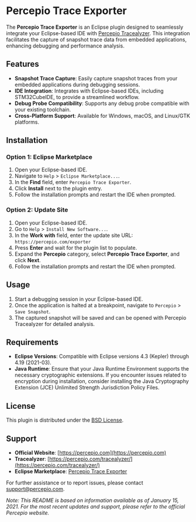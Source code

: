 
# Percepio Trace Exporter

The **Percepio Trace Exporter** is an Eclipse plugin designed to seamlessly integrate your Eclipse-based IDE with [Percepio Tracealyzer](https://percepio.com/tracealyzer/). This integration facilitates the capture of snapshot trace data from embedded applications, enhancing debugging and performance analysis.

## Features

- **Snapshot Trace Capture**: Easily capture snapshot traces from your embedded applications during debugging sessions.
- **IDE Integration**: Integrates with Eclipse-based IDEs, including STM32CubeIDE, to provide a streamlined workflow.
- **Debug Probe Compatibility**: Supports any debug probe compatible with your existing toolchain.
- **Cross-Platform Support**: Available for Windows, macOS, and Linux/GTK platforms.

## Installation

### Option 1: Eclipse Marketplace

1. Open your Eclipse-based IDE.
2. Navigate to `Help` > `Eclipse Marketplace...`.
3. In the **Find** field, enter `Percepio Trace Exporter`.
4. Click **Install** next to the plugin entry.
5. Follow the installation prompts and restart the IDE when prompted.

### Option 2: Update Site

1. Open your Eclipse-based IDE.
2. Go to `Help` > `Install New Software...`.
3. In the **Work with** field, enter the update site URL: `https://percepio.com/exporter`
4. Press **Enter** and wait for the plugin list to populate.
5. Expand the **Percepio** category, select **Percepio Trace Exporter**, and click **Next**.
6. Follow the installation prompts and restart the IDE when prompted.

## Usage

1. Start a debugging session in your Eclipse-based IDE.
2. Once the application is halted at a breakpoint, navigate to `Percepio` > `Save Snapshot`.
3. The captured snapshot will be saved and can be opened with Percepio Tracealyzer for detailed analysis.

## Requirements

- **Eclipse Versions**: Compatible with Eclipse versions 4.3 (Kepler) through 4.19 (2021-03).
- **Java Runtime**: Ensure that your Java Runtime Environment supports the necessary cryptographic extensions. If you encounter issues related to encryption during installation, consider installing the Java Cryptography Extension (JCE) Unlimited Strength Jurisdiction Policy Files.

## License

This plugin is distributed under the [BSD License](https://opensource.org/licenses/BSD-3-Clause).

## Support

- **Official Website**: [https://percepio.com](https://percepio.com)
- **Tracealyzer**: [https://percepio.com/tracealyzer/](https://percepio.com/tracealyzer/)
- **Eclipse Marketplace**: [Percepio Trace Exporter](https://marketplace.eclipse.org/content/percepio-trace-exporter)

For further assistance or to report issues, please contact [support@percepio.com](mailto:support@percepio.com).

*Note: This README is based on information available as of January 15, 2021. For the most recent updates and support, please refer to the official Percepio website.*
